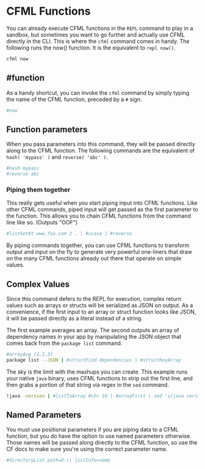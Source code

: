 # CFML Functions

You can already execute CFML functions in the `REPL` command to play in a sandbox, but sometimes you want to go further and actually use CFML directly in the CLI. This is where the `cfml` command comes in handy. The following runs the now\(\) function. It is the equivalent to `repl now()`.

```bash
cfml now
```

## \#function

As a handy shortcut, you can invoke the `cfml` command by simply typing the name of the CFML function, preceded by a `#` sign.

```bash
#now
```

## Function parameters

When you pass parameters into this command, they will be passed directly along to the CFML function. The following commands are the equivalent of `hash( 'mypass' )` and `reverse( 'abc' )`.

```bash
#hash mypass
#reverse abc
```

### Piping them together

This really gets useful when you start piping input into CFML functions. Like other CFML commands, piped input will get passed as the first parameter to the function. This allows you to chain CFML functions from the command line like so. \(Outputs "OOF"\)

```bash
#listGetAt www.foo.com 2 . | #ucase | #reverse
```

By piping commands together, you can use CFML functions to transform output and input on the fly to generate very powerful one-liners that draw on the many CFML functions already out there that operate on simple values.

## Complex Values

Since this command defers to the REPL for execution, complex return values such as arrays or structs will be serialized as JSON on output. As a convenience, if the first input to an array or struct function looks like JSON, it will be passed directly as a literal instead of a string.

The first example averages an array. The second outputs an array of dependency names in your app by manipulating the JSON object that comes back from the `package list` command.

```bash
#arrayAvg [1,2,3]
package list --JSON | #structFind dependencies | #structKeyArray
```

The sky is the limit with the mashups you can create. This example runs your native `java` binary, uses CFML functions to strip out the first line, and then grabs a portion of that string via regex in the `sed` command.

```bash
!java -version | #listToArray #chr 10 | #arrayFirst | sed 's/java version "(.*)"/\1/'
```

## Named Parameters

You must use positional parameters if you are piping data to a CFML function, but you do have the option to use named parameters otherwise. Those names will be passed along directly to the CFML function, so use the CF docs to make sure you're using the correct parameter name.

```bash
#directoryList path=D:\\ listInfo=name
```

